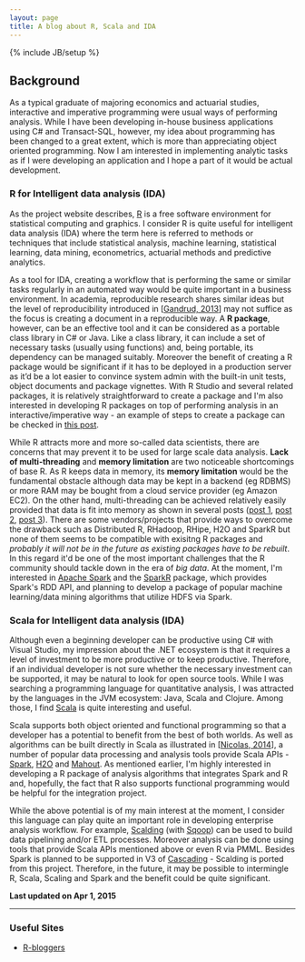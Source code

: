 ```yaml
---
layout: page
title: A blog about R, Scala and IDA
---
```

{% include JB/setup %}

## Background

As a typical graduate of majoring economics and actuarial studies, interactive and imperative programming were usual ways of performing analysis. While I have been developing in-house business applications using C# and Transact-SQL, however, my idea about programming has been changed to a great extent, which is more than appreciating object oriented programming. Now I am interested in implementing analytic tasks as if I were developing an application and I hope a part of it would be actual development.

### R for Intelligent data analysis (IDA)

As the project website describes, [R](http://www.r-project.org/) is a free software environment for statistical computing and graphics. I consider R is quite useful for intelligent data analysis (IDA) where the term here is referred to methods or techniques that include statistical analysis, machine learning, statistical learning, data mining, econometrics, actuarial methods and predictive analytics.

As a tool for IDA, creating a workflow that is performing the same or similar tasks regularly in an automated way would be quite important in a business environment. In academia, reproducible research shares similar ideas but the level of reproducibility introduced in [[Gandrud, 2013](http://www.crcpress.com/product/isbn/9781466572843)] may not suffice as the focus is creating a document in a reproducible way. A **R package**, however, can be an effective tool and it can be considered as a portable class library in C# or Java. Like a class library, it can include a set of necessary tasks (usually using functions) and, being portable, its dependency can be managed suitably. Moreover the benefit of creating a R package would be significant if it has to be deployed in a production server as it’d be a lot easier to convince system admin with the built-in unit tests, object documents and package vignettes. With R Studio and several related packages, it is relatively straightforward to create a package and I'm also interested in developing R packages on top of performing analysis in an interactive/imperative way - an example of steps to create a package can be checked in [this post](http://jaehyeon-kim.github.io/r/2015/03/24/Packaging-Analysis/).

While R attracts more and more so-called data scientists, there are concerns that may prevent it to be used for large scale data analysis. **Lack of multi-threading** and **memory limitation** are two noticeable shortcomings of base R. As R keeps data in memory, its **memory limitation** would be the fundamental obstacle although data may be kept in a backend (eg RDBMS) or more RAM may be bought from a cloud service provider (eg Amazon EC2). On the other hand, multi-threading can be achieved relatively easily provided that data is fit into memory as shown in several posts ([post 1](http://jaehyeon-kim.github.io/r/2015/03/14/Parallel-Processing-on-Single-Machine-Part-I/), [post 2](http://jaehyeon-kim.github.io/r/2015/03/17/Parallel-Processing-on-Single-Machine-Part-II/), [post 3](http://jaehyeon-kim.github.io/r/2015/03/19/Parallel-Processing-on-Single-Machine-Part-III/)). There are some vendors/projects that provide ways to overcome the drawback such as Distributed R, RHadoop, RHipe, H2O and SparkR but none of them seems to be compatible with exisitng R packages and *probably it will not be in the future as existing packages have to be rebuilt*. In this regard it'd be one of the most important challenges that the R community should tackle down in the era of *big data*. At the moment, I'm interested in [Apache Spark](https://spark.apache.org/) and the [SparkR](https://github.com/amplab-extras/SparkR-pkg) package, which provides Spark's RDD API, and planning to develop a package of popular machine learning/data mining algorithms that utilize HDFS via Spark.

### Scala for Intelligent data analysis (IDA)

Although even a beginning developer can be productive using C# with Visual Studio, my impression about the .NET ecosystem is that it requires a level of investment to be more productive or to keep productive. Therefore, if an individual developer is not sure whether the necessary investment can be supported, it may be natural to look for open source tools. While I was searching a programming language for quantitative analysis, I was attracted by the languages in the JVM ecosystem: Java, Scala and Clojure. Among those, I find [Scala](http://scala-ide.org/) is quite interesting and useful.

Scala supports both object oriented and functional programming so that a developer has a potential to benefit from the best of both worlds. As well as algorithms can be built directly in Scala as illustrated in [[Nicolas, 2014](https://www.packtpub.com/big-data-and-business-intelligence/scala-machine-learning)], a number of popular data processing and analysis tools provide Scala APIs - [Spark](https://spark.apache.org/), [H2O](https://github.com/0xdata/h2o/tree/master/h2o-scala) and [Mahout](https://mahout.apache.org/users/sparkbindings/home.html). As mentioned earlier, I'm highly interested in developing a R package of analysis algorithms that integrates Spark and R and, hopefully, the fact that R also supports functional programming would be helpful for the integration project.

While the above potential is of my main interest at the moment, I consider this language can play quite an important role in developing enterprise analysis workflow. For example, [Scalding](https://github.com/twitter/scalding) (with [Sqoop](http://sqoop.apache.org/)) can be used to build data pipelining and/or ETL processes. Moreover analysis can be done using tools that provide Scala APIs mentioned above or even R via PMML. Besides Spark is planned to be supported in V3 of [Cascading](http://www.datanami.com/2014/05/13/cascading-now-supports-tez-spark-storm-next/) - Scalding is ported from this project. Therefore, in the future, it may be possible to intermingle R, Scala, Scaling and Spark and the benefit could be quite significant.

**Last updated on Apr 1, 2015**

---

### Useful Sites


- [R-bloggers](http://www.r-bloggers.com/)